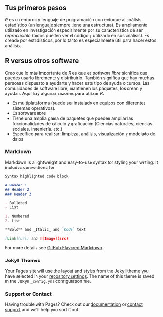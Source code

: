 ## Tus primeros pasos

*R* es un entorno y lenguaje de programación con enfoque al análisis estadístico (un lenguaje siempre tiene una estructura). Es ampliamente utilizado en investigación especialmente por su característica de ser _reproducible_ (todos pueden ver el código y utilizarlo en sus análisis). Es creado por estadísticos, por lo tanto es especialmente útil para hacer estos análisis.

## R versus otros software

Creo que lo más importante de *R* es que es _software libre_ significa que puedes usarlo libremente y distribuirlo. También significa que hay muchas personas dispuesto a ayudarte y hacer este tipo de ayuda o cursos. Las comunidades de software libre, mantienen los paquetes, los crean y ayudan. Aquí hay algunas razones para utilizar *R*:
- Es multiplataforma (puede ser instalado en equipos con diferentes sistemas operativos).
- Es software libre
- Tiene una amplia gama de paquetes que pueden ampliar las funcionalidades de cálculo y graficación (Ciencias naturales, ciencias sociales, ingeniería, etc.)
- Específico para realizar: limpieza, análisis, visualización y modelado de datos 

### Markdown

Markdown is a lightweight and easy-to-use syntax for styling your writing. It includes conventions for

```markdown
Syntax highlighted code block

# Header 1
## Header 2
### Header 3

- Bulleted
- List

1. Numbered
2. List

**Bold** and _Italic_ and `Code` text

[Link](url) and ![Image](src)
```

For more details see [GitHub Flavored Markdown](https://guides.github.com/features/mastering-markdown/).

### Jekyll Themes

Your Pages site will use the layout and styles from the Jekyll theme you have selected in your [repository settings](https://github.com/ducuchu/conoceR/settings/pages). The name of this theme is saved in the Jekyll `_config.yml` configuration file.

### Support or Contact

Having trouble with Pages? Check out our [documentation](https://docs.github.com/categories/github-pages-basics/) or [contact support](https://support.github.com/contact) and we’ll help you sort it out.
